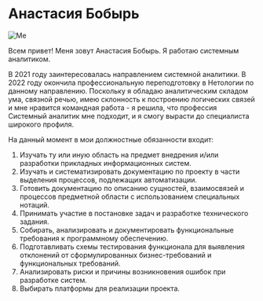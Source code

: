 # Анастасия Бобырь

![Me](<DSCF5344 (2).JPG>)

Всем привет! Меня зовут Анастасия Бобырь. Я работаю системным аналитиком.

В 2021 году заинтересовалась направлением системной аналитики. В 2022 году окончила профессиональную переподготовку в Нетологии по данному направлению. Поскольку я обладаю аналитическим складом ума, связной речью, имею склонность к построению логических связей и мне нравится командная работа - я решила, что профессия Системный аналитик мне подходит, и я смогу вырасти до специалиста широкого профиля.

На данный момент в мои должностные обязанности входит:

1. Изучать ту или иную область на предмет внедрения и/или разработки прикладных информационных систем.
2. Изучать и систематизировать документацию по проекту в части выделения процессов, подлежащих автоматизации.
3. Готовить документацию по описанию сущностей, взаимосвязей и процессов предметной области с использованием специальных нотаций.
4. Принимать участие в постановке задач и разработке технического задания.
5. Собирать, анализировать и документировать функциональные требования к программному обеспечению.
6. Подготавливать схемы тестирования функционала для выявления отклонений от сформулированных бизнес-требований и функциональных требований.
7. Анализировать риски и причины возникновения ошибок при разработке систем.
8. Выбирать платформы для реализации проекта.